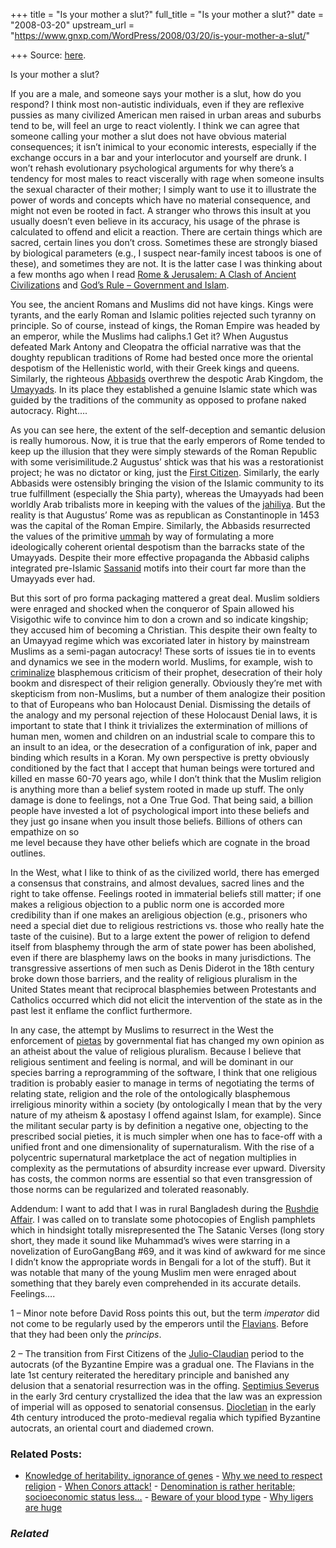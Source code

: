 +++
title = "Is your mother a slut?"
full_title = "Is your mother a slut?"
date = "2008-03-20"
upstream_url = "https://www.gnxp.com/WordPress/2008/03/20/is-your-mother-a-slut/"

+++
Source: [here](https://www.gnxp.com/WordPress/2008/03/20/is-your-mother-a-slut/).

Is your mother a slut?

If you are a male, and someone says your mother is a slut, how do you respond? I think most non-autistic individuals, even if they are reflexive pussies as many civilized American men raised in urban areas and suburbs tend to be, will feel an urge to react violently. I think we can agree that someone calling your mother a slut does not have obvious material consequences; it isn’t inimical to your economic interests, especially if the exchange occurs in a bar and your interlocutor and yourself are drunk. I won’t rehash evolutionary psychological arguments for why there’s a tendency for most males to react viscerally with rage when someone insults the sexual character of their mother; I simply want to use it to illustrate the power of words and concepts which have no material consequence, and might not even be rooted in fact. A stranger who throws this insult at you usually doesn’t even believe in its accuracy, his usage of the phrase is calculated to offend and elicit a reaction. There are certain things which are sacred, certain lines you don’t cross. Sometimes these are strongly biased by biological parameters (e.g., I suspect near-family incest taboos is one of these), and sometimes they are not. It is the latter case I was thinking about a few months ago when I read [Rome & Jerusalem: A Clash of Ancient Civilizations](https://www.amazon.com/exec/obidos/ASIN/0375411852/geneexpressio-20) and [God’s Rule – Government and Islam](https://www.amazon.com/exec/obidos/ASIN/0231132913/geneexpressio-20).

You see, the ancient Romans and Muslims did not have kings. Kings were tyrants, and the early Roman and Islamic polities rejected such tyranny on principle. So of course, instead of kings, the Roman Empire was headed by an emperor, while the Muslims had caliphs.1 Get it? When Augustus defeated Mark Antony and Cleopatra the official narrative was that the doughty republican traditions of Rome had bested once more the oriental despotism of the Hellenistic world, with their Greek kings and queens. Similarly, the righteous [Abbasids](https://en.wikipedia.org/wiki/Abbasid) overthrew the despotic Arab Kingdom, the [Umayyads](https://en.wikipedia.org/wiki/Umayyad). In its place they established a genuine Islamic state which was guided by the traditions of the community as opposed to profane naked autocracy. Right….

As you can see here, the extent of the self-deception and semantic delusion is really humorous. Now, it is true that the early emperors of Rome tended to keep up the illusion that they were simply stewards of the Roman Republic with some verisimilitude.2 Augustus’ shtick was that his was a restorationist project; he was no dictator or king, just the [First Citizen](https://en.wikipedia.org/wiki/Principate). Similarly, the early Abbasids were ostensibly bringing the vision of the Islamic community to its true fulfillment (especially the Shia party), whereas the Umayyads had been worldly Arab tribalists more in keeping with the values of the [jahiliya](https://en.wiktionary.org/wiki/jahiliya). But the reality is that Augustus’ Rome was as republican as Constantinople in 1453 was the capital of the Roman Empire. Similarly, the Abbasids resurrected the values of the primitive [ummah](https://en.wikipedia.org/wiki/Ummah) by way of formulating a more ideologically coherent oriental despotism than the barracks state of the Umayyads. Despite their more effective propaganda the Abbasid caliphs integrated pre-Islamic [Sassanid](https://en.wikipedia.org/wiki/Sassanid_Empire) motifs into their court far more than the Umayyads ever had.

But this sort of pro forma packaging mattered a great deal. Muslim soldiers were enraged and shocked when the conqueror of Spain allowed his Visigothic wife to convince him to don a crown and so indicate kingship; they accused him of becoming a Christian. This despite their own fealty to an Umayyad regime which was excoriated later in history by mainstream Muslims as a semi-pagan autocracy! These sorts of issues tie in to events and dynamics we see in the modern world. Muslims, for example, wish to [criminalize](http://news.yahoo.com/s/ap/20080314/ap_on_re_af/islamic_summit_islamophobia_1) blasphemous criticism of their prophet, desecration of their holy bookm and disrespect of their religion generally. Obviously they’re met with skepticism from non-Muslims, but a number of them analogize their position to that of Europeans who ban Holocaust Denial. Dismissing the details of the analogy and my personal rejection of these Holocaust Denial laws, it is important to state that I think it trivializes the extermination of millions of human men, women and children on an industrial scale to compare this to an insult to an idea, or the desecration of a configuration of ink, paper and binding which results in a Koran. My own perspective is pretty obviously conditioned by the fact that I accept that human beings were tortured and killed en masse 60-70 years ago, while I don’t think that the Muslim religion is anything more than a belief system rooted in made up stuff. The only damage is done to feelings, not a One True God. That being said, a billion people have invested a lot of psychological import into these beliefs and they just go insane when you insult those beliefs. Billions of others can empathize on so  
me level because they have other beliefs which are cognate in the broad outlines.

In the West, what I like to think of as the civilized world, there has emerged a consensus that constrains, and almost devalues, sacred lines and the right to take offense. Feelings rooted in immaterial beliefs still matter; if one makes a religious objection to a public norm one is accorded more credibility than if one makes an areligious objection (e.g., prisoners who need a special diet due to religious restrictions vs. those who really hate the taste of the cuisine). But to a large extent the power of religion to defend itself from blasphemy through the arm of state power has been abolished, even if there are blasphemy laws on the books in many jurisdictions. The transgressive assertions of men such as Denis Diderot in the 18th century broke down those barriers, and the reality of religious pluralism in the United States meant that reciprocal blasphemies between Protestants and Catholics occurred which did not elicit the intervention of the state as in the past lest it enflame the conflict furthermore.

In any case, the attempt by Muslims to resurrect in the West the enforcement of [pietas](https://en.wikipedia.org/wiki/Pietas) by governmental fiat has changed my own opinion as an atheist about the value of religious pluralism. Because I believe that religious sentiment and feeling is normal, and will be dominant in our species barring a reprogramming of the software, I think that one religious tradition is probably easier to manage in terms of negotiating the terms of relating state, religion and the role of the ontologically blasphemous irreligious minority within a society (by ontologically I mean that by the very nature of my atheism & apostasy I offend against Islam, for example). Since the militant secular party is by definition a negative one, objecting to the prescribed social pieties, it is much simpler when one has to face-off with a unified front and one dimensionality of supernaturalism. With the rise of a polycentric supernatural marketplace the act of negation multiplies in complexity as the permutations of absurdity increase ever upward. Diversity has costs, the common norms are essential so that even transgression of those norms can be regularized and tolerated reasonably.

Addendum: I want to add that I was in rural Bangladesh during the [Rushdie Affair](https://en.wikipedia.org/wiki/Salman_Rushdie#The_Satanic_Verses_and_the_fatwa). I was called on to translate some photocopies of English pamphlets which in hindsight totally misrepresented the The Satanic Verses (long story short, they made it sound like Muhammad’s wives were starring in a novelization of EuroGangBang \#69, and it was kind of awkward for me since I didn’t know the appropriate words in Bengali for a lot of the stuff). But it was notable that many of the young Muslim men were enraged about something that they barely even comprehended in its accurate details. Feelings….

1 – Minor note before David Ross points this out, but the term *imperator* did not come to be regularly used by the emperors until the [Flavians](https://en.wikipedia.org/wiki/Flavian_dynasty). Before that they had been only the *princips*.

2 – The transition from First Citizens of the [Julio-Claudian](https://en.wikipedia.org/wiki/Julio-Claudian) period to the autocrats (of the Byzantine Empire was a gradual one. The Flavians in the late 1st century reiterated the hereditary principle and banished any delusion that a senatorial resurrection was in the offing. [Septimius Severus](https://en.wikipedia.org/wiki/Septimius_Severus) in the early 3rd century crystallized the idea that the law was an expression of imperial will as opposed to senatorial consensus. [Diocletian](https://en.wikipedia.org/wiki/Diocletian) in the early 4th century introduced the proto-medieval regalia which typified Byzantine autocrats, an oriental court and diademed crown.

### Related Posts:

- [Knowledge of heritability, ignorance of
  genes](https://www.gnxp.com/WordPress/2010/12/08/knowledge-of-heritability-ignorance-of-genes/) - [Why we need to respect
  religion](https://www.gnxp.com/WordPress/2008/03/21/why-we-need-to-respect-religion/) - [When Conors
  attack!](https://www.gnxp.com/WordPress/2009/07/14/when-conors-attack/) - [Denomination is rather heritable; socioeconomic status
  less…](https://www.gnxp.com/WordPress/2008/07/29/denomination-is-rather-heritable-socioeconomic-status-less-so/) - [Beware of your blood
  type](https://www.gnxp.com/WordPress/2006/04/11/beware-of-your-blood-type/) - [Why ligers are
  huge](https://www.gnxp.com/WordPress/2009/09/27/why-ligers-are-huge/)

### *Related*

[](https://www.addtoany.com/add_to/facebook?linkurl=https%3A%2F%2Fwww.gnxp.com%2FWordPress%2F2008%2F03%2F20%2Fis-your-mother-a-slut%2F&linkname=Is%20your%20mother%20a%20slut%3F "Facebook")[](https://www.addtoany.com/add_to/twitter?linkurl=https%3A%2F%2Fwww.gnxp.com%2FWordPress%2F2008%2F03%2F20%2Fis-your-mother-a-slut%2F&linkname=Is%20your%20mother%20a%20slut%3F "Twitter")[](https://www.addtoany.com/add_to/email?linkurl=https%3A%2F%2Fwww.gnxp.com%2FWordPress%2F2008%2F03%2F20%2Fis-your-mother-a-slut%2F&linkname=Is%20your%20mother%20a%20slut%3F "Email")[](https://www.addtoany.com/share)
